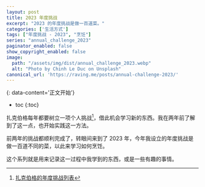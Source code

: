 ```yaml
---
layout: post
title: 2023 年度挑战
excerpt: "2023 的年度挑战是做一百道菜。"
categories: ['生活方式']
tags: ["年度挑战 - 2023", "烹饪"]
series: "annual_challenge_2023"
paginator_enabled: false
show_copyright_enabled: false
image:
  path: "/assets/img/dist/annual_challenge_2023.webp"
  alt: "Photo by Chinh Le Duc on Unsplash"
canonical_url: 'https://raving.me/posts/annual-challenge-2023/'
---
```


{: data-content='正文开始'}

* toc 
{:toc}

扎克伯格每年都要树立一项个人挑战[^zuckerberg-annual-challenges]，借此机会学习新的东西。我在两年前了解到了这一点，也开始实践这一方法。

前两年的挑战都顺利完成了，转眼间来到了 2023 年，今年我设立的年度挑战是做一百道不同的菜，以此来学习如何烹饪。

这个系列就是用来记录这一过程中我学到的东西，或是一些有趣的事情。

[^zuckerberg-annual-challenges]:[扎克伯格的年度挑战列表](https://www.businessinsider.com/mark-zuckerberg-new-years-resolutions-list-2018-1 "扎克伯格的年度挑战列表")
